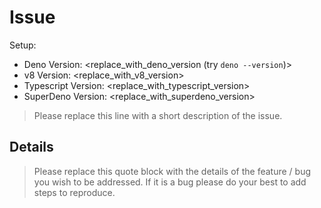 # Issue

Setup:

- Deno Version: <replace_with_deno_version (try `deno --version`)>
- v8 Version: <replace_with_v8_version>
- Typescript Version: <replace_with_typescript_version>
- SuperDeno Version: <replace_with_superdeno_version>

> Please replace this line with a short description of the issue.

## Details

> Please replace this quote block with the details of the feature / bug you wish to be addressed. If it is a bug please do your best to add steps to reproduce.
